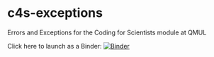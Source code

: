 # c4s-exceptions

Errors and Exceptions for the Coding for Scientists module at QMUL

Click here to launch as a Binder: [![Binder](https://mybinder.org/badge_logo.svg)](https://mybinder.org/v2/gh/fsmeraldi/c4s-exceptions/master)
